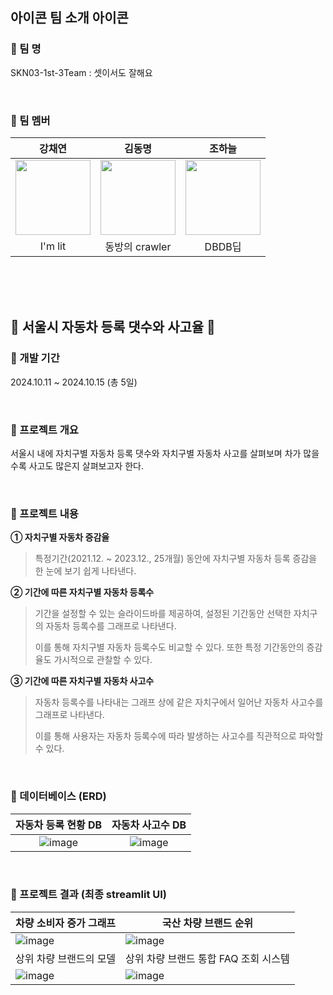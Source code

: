 ## 아이콘 팀 소개 아이콘
### 📌 팀 명
SKN03-1st-3Team : 셋이서도 잘해요

<br/>

### 📌 팀 멤버
| 강채연 | 김동명 | 조하늘 |
|:----------:|:----------:|:----------:|
| <img width="120px" src="https://github.com/user-attachments/assets/0006ea2c-b76e-4756-a563-c563130d14c2" /> | <img width="120px" src="https://github.com/user-attachments/assets/43cfe23e-0562-4fac-929c-de5b07579dbd" /> | <img width="120px" src="https://github.com/user-attachments/assets/f3679466-0f72-4b21-8cc1-2c1b3d0394f0" /> |
| I'm lit | 동방의 crawler | DBDB딥 |

<br/><br/><br/>
## 🚗 서울시 자동차 등록 댓수와 사고율 🚗
### 📌 개발 기간
2024.10.11 ~ 2024.10.15 (총 5일)

<br/>

### 📌 프로젝트 개요
 서울시 내에 자치구별 자동차 등록 댓수와 자치구별 자동차 사고를 살펴보며 차가 많을수록 사고도 많은지 살펴보고자 한다. 
 
<br/>

### 📌 프로젝트 내용
**① 자치구별 자동차 증감율**

>  특정기간(2021.12. ~ 2023.12., 25개월) 동안에 자치구별 자동차 등록 증감을 한 눈에 보기 쉽게 나타낸다.
>  

**② 기간에 따른 자치구별 자동차 등록수**
> 기간을 설정할 수 있는 슬라이드바를 제공하여, 설정된 기간동안 선택한 자치구의 자동차 등록수를 그래프로 나타낸다. 
> 
> 이를 통해 자치구별 자동차 등록수도 비교할 수 있다. 또한 특정 기간동안의 증감율도 가시적으로 관찰할 수 있다. 

**③ 기간에 따른 자치구별 자동차 사고수**

> 자동차 등록수를 나타내는 그래프 상에 같은 자치구에서 일어난 자동차 사고수를 그래프로 나타낸다. 
> 
> 이를 통해 사용자는 자동차 등록수에 따라 발생하는 사고수를 직관적으로 파악할 수 있다. 

<br/>

### 📌 데이터베이스 (ERD)
| 자동차 등록 현황 DB | 자동차 사고수 DB |
|:----------:|:----------:|
| ![image](https://github.com/user-attachments/assets/6de6e280-b4cf-476e-9329-39b15d6e01e8) | ![image](https://github.com/user-attachments/assets/75a5d9e6-b7c7-4c18-afde-b32f636916d9) |

<br/>

### 📌 프로젝트 결과 (최종 streamlit UI)
| 차량 소비자 증가 그래프 | 국산 차량 브랜드 순위 | 
|--|--|
| ![image](https://github.com/user-attachments/assets/46fba4e2-9b74-4713-8554-41aeb2e9397d) | ![image](https://github.com/user-attachments/assets/e20005ba-e86b-468d-9f8e-05cdd63a7861) |
| 상위 차량 브랜드의 모델 | 상위 차량 브랜드 통합 FAQ 조회 시스템 |
| ![image](https://github.com/user-attachments/assets/2c874e79-2ff6-4bb9-abc8-827d58713949) | ![image](https://github.com/user-attachments/assets/6d74b751-b781-4def-975d-44fdea5b7f18)

